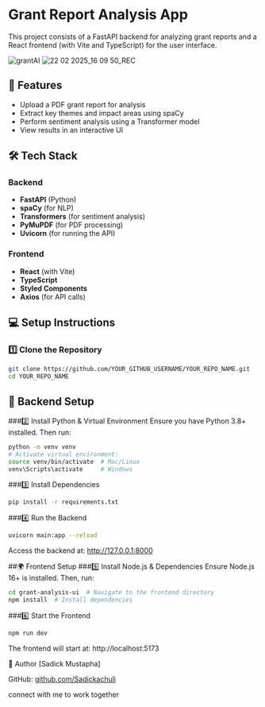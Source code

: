 # Grant Report Analysis App

This project consists of a FastAPI backend for analyzing grant reports and a React frontend (with Vite and TypeScript) for the user interface.

![grantAI](https://github.com/user-attachments/assets/764c9988-086d-47da-9047-13955c2a7203)
![22 02 2025_16 09 50_REC](https://github.com/user-attachments/assets/ba5830fb-c854-4d22-8aea-6f0c0cf4db5a)

## 🚀 Features
- Upload a PDF grant report for analysis
- Extract key themes and impact areas using spaCy
- Perform sentiment analysis using a Transformer model
- View results in an interactive UI

## 🛠️ Tech Stack

### Backend
- **FastAPI** (Python)
- **spaCy** (for NLP)
- **Transformers** (for sentiment analysis)
- **PyMuPDF** (for PDF processing)
- **Uvicorn** (for running the API)

### Frontend
- **React** (with Vite)
- **TypeScript**
- **Styled Components**
- **Axios** (for API calls)

## 💻 Setup Instructions

### 1️⃣ Clone the Repository
```sh
git clone https://github.com/YOUR_GITHUB_USERNAME/YOUR_REPO_NAME.git
cd YOUR_REPO_NAME
```
## 📌 Backend Setup
###2️⃣ Install Python & Virtual Environment
Ensure you have Python 3.8+ installed. Then run:
```sh
python -m venv venv
# Activate virtual environment:
source venv/bin/activate  # Mac/Linux
venv\Scripts\activate     # Windows
```
###3️⃣ Install Dependencies
```sh
pip install -r requirements.txt
```
###4️⃣ Run the Backend
```sh
uvicorn main:app --reload
```
Access the backend at: http://127.0.0.1:8000

##🌍 Frontend Setup
###5️⃣ Install Node.js & Dependencies
Ensure Node.js 16+ is installed.
Then, run:
```sh
cd grant-analysis-ui  # Navigate to the frontend directory
npm install  # Install dependencies
```
###6️⃣ Start the Frontend
```sh
npm run dev
```
The frontend will start at:
http://localhost:5173

👤 Author
[Sadick Mustapha]

GitHub: [ github.com/Sadickachuli](https://github.com/Sadickachuli)

connect with me to work together
